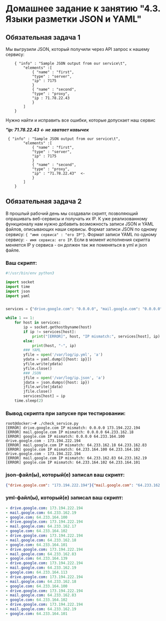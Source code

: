 # Домашнее задание к занятию "4.3. Языки разметки JSON и YAML"


## Обязательная задача 1
Мы выгрузили JSON, который получили через API запрос к нашему сервису:
```
    { "info" : "Sample JSON output from our service\t",
        "elements" :[
            { "name" : "first",
            "type" : "server",
            "ip" : 7175 
            }
            { "name" : "second",
            "type" : "proxy",
            "ip : 71.78.22.43
            }
        ]
    }
```
  Нужно найти и исправить все ошибки, которые допускает наш сервис
  
***"ip: 71.78.22.43 <- не хватает кавычек***

```
 { "info" : "Sample JSON output from our service\t",
        "elements" :[
            { "name" : "first",
            "type" : "server",
            "ip" : 7175 
            }
            { "name" : "second",
            "type" : "proxy",
            "ip" : "71.78.22.43"  <-
            }
        ]
    }
```
## Обязательная задача 2
В прошлый рабочий день мы создавали скрипт, позволяющий опрашивать веб-сервисы и получать их IP. К уже реализованному функционалу нам нужно добавить возможность записи JSON и YAML файлов, описывающих наши сервисы. Формат записи JSON по одному сервису: `{ "имя сервиса" : "его IP"}`. Формат записи YAML по одному сервису: `- имя сервиса: его IP`. Если в момент исполнения скрипта меняется IP у сервиса - он должен так же поменяться в yml и json файле.

### Ваш скрипт:
```python
#!/usr/bin/env python3

import socket
import time
import json
import yaml


services = {"drive.google.com": "0.0.0.0", "mail.google.com": "0.0.0.0", "google.com": "0.0.0.0"}

while 1 == 1:
    for host in services:
        ip = socket.gethostbyname(host)
        if ip != services[host]:
            print("[ERROR]", host, "IP mismatch:", services[host], ip)
        else:
            print(host, "-", ip)
        ### YAML
        yfile = open('/var/log/ip.yml', 'a')
        ydata = yaml.dump([{host: ip}])
        yfile.write(ydata)
        yfile.close()
        ### JSON
        jfile = open('/var/log/ip.json', 'a')
        jdata = json.dumps({host: ip})
        jfile.write(jdata)
        jfile.close()
        services[host] = ip
    time.sleep(2)
```

### Вывод скрипта при запуске при тестировании:
```
root@docker:~# ./check_service.py
[ERROR] drive.google.com IP mismatch: 0.0.0.0 173.194.222.194
[ERROR] mail.google.com IP mismatch: 0.0.0.0 64.233.162.18
[ERROR] google.com IP mismatch: 0.0.0.0 64.233.164.100
drive.google.com - 173.194.222.194
[ERROR] mail.google.com IP mismatch: 64.233.162.18 64.233.162.83
[ERROR] google.com IP mismatch: 64.233.164.100 64.233.164.102
drive.google.com - 173.194.222.194
[ERROR] mail.google.com IP mismatch: 64.233.162.83 64.233.162.19
[ERROR] google.com IP mismatch: 64.233.164.102 64.233.164.101
```

### json-файл(ы), который(е) записал ваш скрипт:
```json
{"drive.google.com": "173.194.222.194"}{"mail.google.com": "64.233.162.19"}{"google.com": "64.233.164.100"}{"drive.google.com": "173.194.222.194"}{"mail.google.com": "64.233.162.17"}{"google.com": "64.233.164.102"}{"drive.google.com": "173.194.222.194"}{"mail.google.com": "64.233.162.18"}{"google.com": "64.233.164.101"}{"drive.google.com": "173.194.222.194"}{"mail.google.com": "64.233.162.83"}{"google.com": "64.233.164.139"}{"drive.google.com": "173.194.222.194"}{"mail.google.com": "64.233.162.19"}{"google.com": "64.233.164.113"}{"drive.google.com": "173.194.222.194"}{"mail.google.com": "64.233.162.18"}{"google.com": "64.233.164.100"}{"drive.google.com": "173.194.222.194"}{"mail.google.com": "64.233.162.83"}{"google.com": "64.233.164.102"}{"drive.google.com": "173.194.222.194"}{"mail.google.com": "64.233.162.19"}{"google.com": "64.233.164.101"}
```

### yml-файл(ы), который(е) записал ваш скрипт:
```yaml
- drive.google.com: 173.194.222.194
- mail.google.com: 64.233.162.19
- google.com: 64.233.164.100
- drive.google.com: 173.194.222.194
- mail.google.com: 64.233.162.17
- google.com: 64.233.164.102
- drive.google.com: 173.194.222.194
- mail.google.com: 64.233.162.18
- google.com: 64.233.164.101
- drive.google.com: 173.194.222.194
- mail.google.com: 64.233.162.83
- google.com: 64.233.164.139
- drive.google.com: 173.194.222.194
- mail.google.com: 64.233.162.19
- google.com: 64.233.164.113
- drive.google.com: 173.194.222.194
- mail.google.com: 64.233.162.18
- google.com: 64.233.164.100
- drive.google.com: 173.194.222.194
- mail.google.com: 64.233.162.83
- google.com: 64.233.164.102
- drive.google.com: 173.194.222.194
- mail.google.com: 64.233.162.19
- google.com: 64.233.164.101
```
